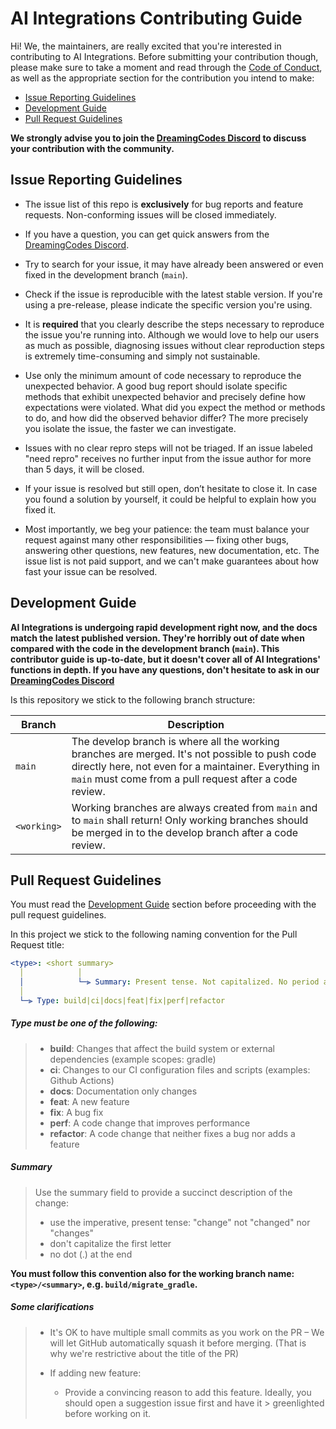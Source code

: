 # AI Integrations Contributing Guide

Hi! We, the maintainers, are really excited that you're interested in contributing to AI Integrations. Before submitting your
contribution though, please make sure to take a moment and read through the [Code of Conduct](CODE_OF_CONDUCT.md), as
well as the appropriate section for the contribution you intend to make:

- [Issue Reporting Guidelines](#issue-reporting-guidelines)
- [Development Guide](#development-guide)
- [Pull Request Guidelines](#pull-request-guidelines)

**We strongly advise you to join the [DreamingCodes Discord](https://discord.gg/MehYjUJGpA) to discuss your contribution
with the community.**

## Issue Reporting Guidelines

- The issue list of this repo is **exclusively** for bug reports and feature requests. Non-conforming issues will be
  closed immediately.

- If you have a question, you can get quick answers from the [DreamingCodes Discord](https://discord.gg/MehYjUJGpA).

- Try to search for your issue, it may have already been answered or even fixed in the development branch (`main`).

- Check if the issue is reproducible with the latest stable version. If you're using a pre-release, please
  indicate the specific version you're using.

- It is **required** that you clearly describe the steps necessary to reproduce the issue you're running into. Although
  we would love to help our users as much as possible, diagnosing issues without clear reproduction steps is extremely
  time-consuming and simply not sustainable.

- Use only the minimum amount of code necessary to reproduce the unexpected behavior. A good bug report should isolate
  specific methods that exhibit unexpected behavior and precisely define how expectations were violated. What did you
  expect the method or methods to do, and how did the observed behavior differ? The more precisely you isolate the
  issue, the faster we can investigate.

- Issues with no clear repro steps will not be triaged. If an issue labeled "need repro" receives no further input from
  the issue author for more than 5 days, it will be closed.

- If your issue is resolved but still open, don’t hesitate to close it. In case you found a solution by yourself, it
  could be helpful to explain how you fixed it.

- Most importantly, we beg your patience: the team must balance your request against many other responsibilities —
  fixing other bugs, answering other questions, new features, new documentation, etc. The issue list is not paid
  support, and we can't make guarantees about how fast your issue can be resolved.

## Development Guide

**AI Integrations is undergoing rapid development right now, and the docs match the latest published version. They're horribly out of date when compared with the code in the development branch (`main`). This contributor guide is up-to-date, but it
doesn't cover all of AI Integrations' functions in depth. If you have any questions, don't hesitate to ask in
our [DreamingCodes Discord](https://discord.gg/MehYjUJGpA)**

Is this repository we stick to the following branch structure:

| Branch | Description |
|-|-|
| `main` | The develop branch is where all the working branches are merged. It's not possible to push code directly here, not even for a maintainer. Everything in `main` must come from a pull request after a code review. |
| `<working>` | Working branches are always created from `main` and to `main` shall return! Only working branches should be merged in to the develop branch after a code review. |

## Pull Request Guidelines

You must read the [Development Guide](#development-guide) section before proceeding with the pull request guidelines.

In this project we stick to the following naming convention for the Pull Request title:

```yml
<type>: <short summary>
  │            │
  │            └─⫸ Summary: Present tense. Not capitalized. No period at the end.
  │
  └─⫸ Type: build|ci|docs|feat|fix|perf|refactor
```

##### Type must be one of the following:
>* **build**: Changes that affect the build system or external dependencies (example scopes: gradle)
>* **ci**: Changes to our CI configuration files and scripts (examples: Github Actions)
>* **docs**: Documentation only changes
>* **feat**: A new feature
>* **fix**: A bug fix
>* **perf**: A code change that improves performance
>* **refactor**: A code change that neither fixes a bug nor adds a feature

##### Summary
>Use the summary field to provide a succinct description of the change:
>
>* use the imperative, present tense: "change" not "changed" nor "changes"
>* don't capitalize the first letter
>* no dot (.) at the end

**You must follow this convention also for the working branch name: `<type>/<summary>`, e.g. `build/migrate_gradle`.**

##### Some clarifications
>- It's OK to have multiple small commits as you work on the PR – We will let GitHub automatically squash it before
   > merging. (That is why we're restrictive about the title of the PR)
>
>- If adding new feature:
   >
   >    - Provide a convincing reason to add this feature. Ideally, you should open a suggestion issue first and have it
          > greenlighted before working on it.
